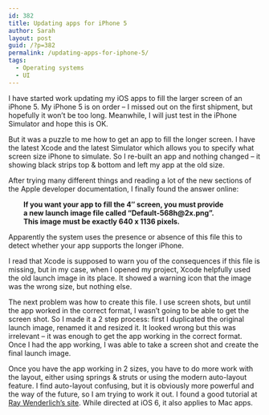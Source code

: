 ```yaml
---
id: 382
title: Updating apps for iPhone 5
author: Sarah
layout: post
guid: /?p=382
permalink: /updating-apps-for-iphone-5/
tags:
  - Operating systems
  - UI
---
```

I have started work updating my iOS apps to fill the larger screen of an iPhone 5. My iPhone 5 is on order &#8211; I missed out on the first shipment, but hopefully it won&#8217;t be too long. Meanwhile, I will just test in the iPhone Simulator and hope this is OK.

But it was a puzzle to me how to get an app to fill the longer screen. I have the latest Xcode and the latest Simulator which allows you to specify what screen size iPhone to simulate. So I re-built an app and nothing changed &#8211; it showing black strips top & bottom and left my app at the old size.

After trying many different things and reading a lot of the new sections of the Apple developer documentation, I finally found the answer online:

<p style="padding-left: 30px;">
  <strong>If you want your app to fill the 4&#8243; screen, you must provide</strong><br /> <strong> a new launch image file called &#8220;Default-568h@2x.png&#8221;.</strong><br /> <strong> This image must be exactly 640 x 1136 pixels.</strong>
</p>

Apparently the system uses the presence or absence of this file this to detect whether your app supports the longer iPhone.

I read that Xcode is supposed to warn you of the consequences if this file is missing, but in my case, when I opened my project, Xcode helpfully used the old launch image in its place. It showed a warning icon that the image was the wrong size, but nothing else.

The next problem was how to create this file. I use screen shots, but until the app worked in the correct format, I wasn&#8217;t going to be able to get the screen shot. So I made it a 2 step process: first I duplicated the original launch image, renamed it and resized it. It looked wrong but this was irrelevant &#8211; it was enough to get the app working in the correct format. Once I had the app working, I was able to take a screen shot and create the final launch image.

Once you have the app working in 2 sizes, you have to do more work with the layout, either using springs & struts or using the modern auto-layout feature. I find auto-layout confusing, but it is obviously more powerful and the way of the future, so I am trying to work it out. I found a good tutorial at <a href="http://www.raywenderlich.com/20881/beginning-auto-layout-part-1-of-2" target="_blank">Ray Wenderlich&#8217;s site</a>. While directed at iOS 6, it also applies to Mac apps.